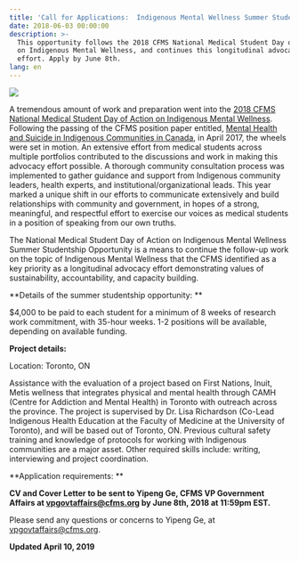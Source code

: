 ```yaml
---
title: 'Call for Applications:  Indigenous Mental Wellness Summer Studentship'
date: 2018-06-03 00:00:00
description: >-
  This opportunity follows the 2018 CFMS National Medical Student Day of Action
  on Indigenous Mental Wellness, and continues this longitudinal advocacy
  effort. Apply by June 8th.
lang: en
---
```


![](/uploads/indigenous-mental-wellness-summer-studentship.png)

A tremendous amount of work and preparation went into the [2018 CFMS National Medical Student Day of Action on Indigenous Mental Wellness](https://www.cfms.org/what-we-do/advocacy/day-of-action.html). Following the passing of the CFMS position paper entitled, [Mental Health and Suicide in Indigenous Communities in Canada](https://www.cfms.org/files/position-papers/sgm_2017_indigenous_mental_health.pdf), in April 2017, the wheels were set in motion. An extensive effort from medical students across multiple portfolios contributed to the discussions and work in making this advocacy effort possible. A thorough community consultation process was implemented to gather guidance and support from Indigenous community leaders, health experts, and institutional/organizational leads. This year marked a unique shift in our efforts to communicate extensively and build relationships with community and government, in hopes of a strong, meaningful, and respectful effort to exercise our voices as medical students in a position of speaking from our own truths.

The National Medical Student Day of Action on Indigenous Mental Wellness Summer Studentship Opportunity is a means to continue the follow-up work on the topic of Indigenous Mental Wellness that the CFMS identified as a key priority as a longitudinal advocacy effort demonstrating values of sustainability, accountability, and capacity building.

**Details of the summer studentship opportunity: **

$4,000 to be paid to each student for a minimum of 8 weeks of research work commitment, with 35-hour weeks.
1-2 positions will be available, depending on available funding.

**Project details:**

Location: Toronto, ON

Assistance with the evaluation of a project based on First Nations, Inuit, Metis wellness that integrates physical and mental health through CAMH (Centre for Addiction and Mental Health) in Toronto with outreach across the province. The project is supervised by Dr. Lisa Richardson (Co-Lead Indigenous Health Education at the Faculty of Medicine at the University of Toronto), and will be based out of Toronto, ON. Previous cultural safety training and knowledge of protocols for working with Indigenous communities are a major asset. Other required skills include: writing, interviewing and project coordination.

**Application requirements: **

**CV and Cover Letter to be sent to Yipeng Ge, CFMS VP Government Affairs at [vpgovtaffairs@cfms.org](mailto:vpgovtaffairs@cfms.org) by June 8th, 2018 at 11:59pm EST.&nbsp;**

Please send any questions or concerns to Yipeng Ge, at [vpgovtaffairs@cfms.org](mailto:vpgovtaffairs@cfms.org).

**Updated April 10, 2019**
